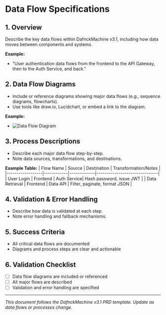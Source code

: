 # Data Flow Specifications

## 1. Overview
Describe the key data flows within DafnckMachine v3.1, including how data moves between components and systems.

**Example:**
- "User authentication data flows from the frontend to the API Gateway, then to the Auth Service, and back."

## 2. Data Flow Diagrams
- Include or reference diagrams showing major data flows (e.g., sequence diagrams, flowcharts).
- Use tools like draw.io, Lucidchart, or embed a link to the diagram.

**Example:**
- ![Data Flow Diagram](link-to-diagram)

## 3. Process Descriptions
- Describe each major data flow step-by-step.
- Note data sources, transformations, and destinations.

**Example Table:**
| Flow Name         | Source     | Destination | Transformation/Notes           |
|------------------|------------|-------------|-------------------------------|
| User Login       | Frontend   | Auth Service| Hash password, issue JWT      |
| Data Retrieval   | Frontend   | Data API    | Filter, paginate, format JSON |

## 4. Validation & Error Handling
- Describe how data is validated at each step.
- Note error handling and fallback mechanisms.

## 5. Success Criteria
- All critical data flows are documented
- Diagrams and process steps are clear and actionable

## 6. Validation Checklist
- [ ] Data flow diagrams are included or referenced
- [ ] All major flows are described
- [ ] Validation and error handling are specified

---
*This document follows the DafnckMachine v3.1 PRD template. Update as data flows or processes change.* 